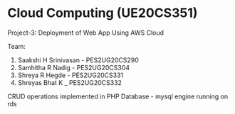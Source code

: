 
# Cloud Computing (UE20CS351)
Project-3: Deployment of Web App Using AWS Cloud

 Team:
1. Saakshi H Srinivasan - PES2UG20CS290
2. Samhitha R Nadig - PES2UG20CS304
3. Shreya R Hegde - PES2UG20CS331
4. Shreyas Bhat K _ PES2UG20CS332

CRUD operations implemented in PHP
Database - mysql engine running on rds
